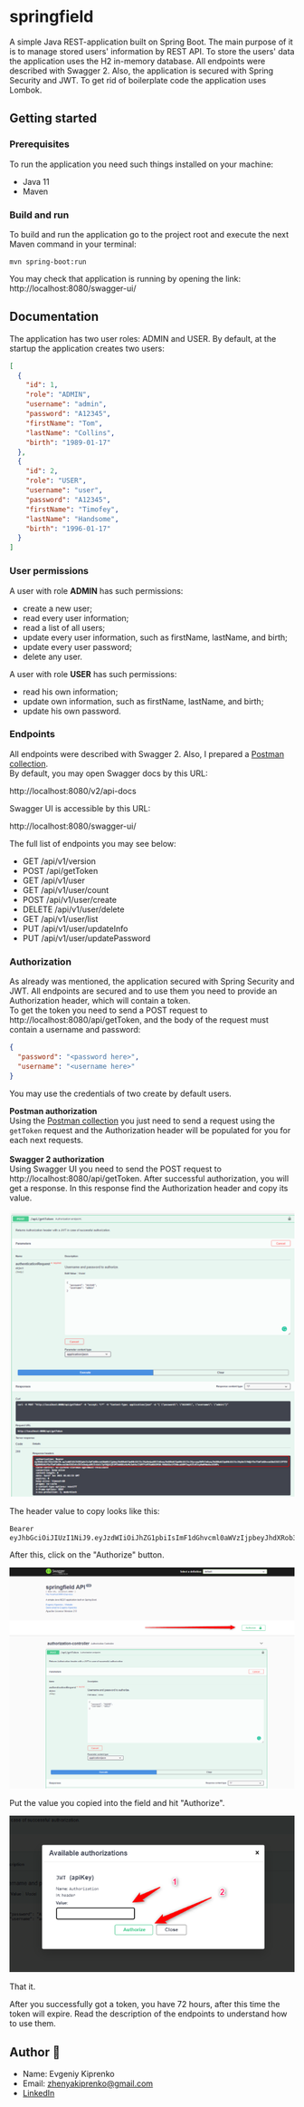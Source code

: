 # springfield

A simple Java REST-application built on Spring Boot. The main purpose of it is to manage stored users' information by REST API.
To store the users' data the application uses the H2 in-memory database. All endpoints were described with Swagger 2. Also, the application is secured with Spring Security and JWT. To get rid of boilerplate code the application uses Lombok.<br>

## Getting started

### Prerequisites

To run the application you need such things installed on your machine:

- Java 11
- Maven

### Build and run

To build and run the application go to the project root and execute the next Maven command in your terminal:

```
mvn spring-boot:run
```

You may check that application is running by opening the link:
http://localhost:8080/swagger-ui/

## Documentation

The application has two user roles: ADMIN and USER. By default, at the startup the application creates two users:

```json
[
  {
    "id": 1,
    "role": "ADMIN",
    "username": "admin",
    "password": "A12345",
    "firstName": "Tom",
    "lastName": "Collins",
    "birth": "1989-01-17"
  },
  {
    "id": 2,
    "role": "USER",
    "username": "user",
    "password": "A12345",
    "firstName": "Timofey",
    "lastName": "Handsome",
    "birth": "1996-01-17"
  }
]
```

### User permissions

A user with role **ADMIN** has such permissions:

- create a new user;
- read every user information;
- read a list of all users;
- update every user information, such as firstName, lastName, and birth;
- update every user password;
- delete any user.

A user with role **USER** has such permissions:

- read his own information;
- update own information, such as firstName, lastName, and birth;
- update his own password.

### Endpoints

All endpoints were described with Swagger 2. Also, I prepared
a [Postman collection](docs/springfield.postman_collection.json).<br>
By default, you may open Swagger docs by this URL:

http://localhost:8080/v2/api-docs

Swagger UI is accessible by this URL:

http://localhost:8080/swagger-ui/

The full list of endpoints you may see below:

- GET /api/v1/version
- POST /api/getToken
- GET /api/v1/user
- GET /api/v1/user/count
- POST /api/v1/user/create
- DELETE /api/v1/user/delete
- GET /api/v1/user/list
- PUT /api/v1/user/updateInfo
- PUT /api/v1/user/updatePassword

### Authorization

As already was mentioned, the application secured with Spring Security and JWT. All endpoints are secured and to use
them you need to provide an Authorization header, which will contain a token.<br>
To get the token you need to send a POST request to http://localhost:8080/api/getToken, and the body of the request must
contain a username and password:

```json
{
  "password": "<password here>",
  "username": "<username here>"
}
```

You may use the credentials of two create by default users.<br>

**Postman authorization**<br>
Using the [Postman collection](docs/springfield.postman_collection.json) you just need to send a request using
the `getToken` request and the Authorization header will be populated for you for each next requests.<br><br>
**Swagger 2 authorization**<br>
Using Swagger UI you need to send the POST request to http://localhost:8080/api/getToken. After successful
authorization, you will get a response. In this response find the Authorization header and copy its value.

![Getting token with Swagger](docs/Getting%20token%20with%20Swagger.png)

The header value to copy looks like this:

```
Bearer eyJhbGciOiJIUzI1NiJ9.eyJzdWIiOiJhZG1pbiIsImF1dGhvcml0aWVzIjpbeyJhdXRob3JpdHkiOiJ1c2VyOndyaXRlIn0seyJhdXRob3JpdHkiOiJ1c2VyczpyZWFkIn0seyJhdXRob3JpdHkiOiJ1c2VyOnJlYWQifSx7ImF1dGhvcml0eSI6IlJPTEVfQURNSU4ifSx7ImF1dGhvcml0eSI6InVzZXJzOndyaXRlIn1dLCJpYXQiOjE2MTA4NDUzNzMsImV4cCI6MTYxMTEwNDU3M30.946kXUelFZHAcaU6MfJwyAJZzRJzyRm0VWoXxcDlNPs
```

After this, click on the "Authorize" button.

![Authorize button](docs/Authorize%20button.png)

Put the value you copied into the field and hit "Authorize".

![Authorize button](docs/Authorizing.png)

That it.

After you successfully got a token, you have 72 hours, after this time the token will expire. Read the description of
the endpoints to understand how to use them.

## Author 🦝

- Name: Evgeniy Kiprenko
- Email: zhenyakiprenko@gmail.com
- [LinkedIn](https://www.linkedin.com/in/kiprenko/)
